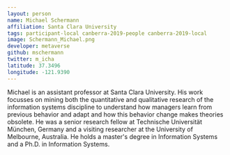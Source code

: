 ```yaml
---
layout: person
name: Michael Schermann
affiliation: Santa Clara University
tags: participant-local canberra-2019-people canberra-2019-local
image: Schermann_Michael.png
developer: metaverse
github: mschermann
twitter: m_icha
latitude: 37.3496
longitude: -121.9390
---
```

Michael is an assistant professor at Santa Clara University. His work focusses on mining both the quantitative and qualitative research of the information systems discipline to understand how managers learn from previous behavior and adapt and how this behavior change makes theories obsolete. He was a senior research fellow at Technische Universität München, Germany and a visiting researcher at the University of Melbourne, Australia. He holds a master's degree in Information Systems and a Ph.D. in Information Systems.